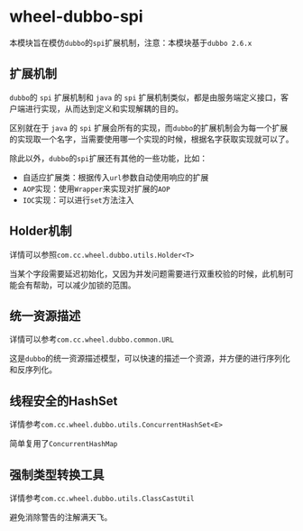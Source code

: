 # wheel-dubbo-spi
本模块旨在模仿`dubbo`的`spi`扩展机制，注意：本模块基于`dubbo 2.6.x`

## 扩展机制
`dubbo`的 `spi` 扩展机制和 `java` 的 `spi` 扩展机制类似，都是由服务端定义接口，客户端进行实现，从而达到定义和实现解耦的目的。

区别就在于 `java` 的 `spi` 扩展会所有的实现，而`dubbo`的扩展机制会为每一个扩展的实现取一个名字，当需要使用哪一个实现的时候，根据名字获取实现就可以了。

除此以外，`dubbo`的`spi`扩展还有其他的一些功能，比如：

- 自适应扩展类：根据传入`url`参数自动使用响应的扩展
- `AOP`实现：使用`Wrapper`来实现对扩展的`AOP`
- `IOC`实现：可以进行`set`方法注入

## Holder机制

详情可以参照`com.cc.wheel.dubbo.utils.Holder<T>`

当某个字段需要延迟初始化，又因为并发问题需要进行双重校验的时候，此机制可能会有帮助，可以减少加锁的范围。

## 统一资源描述

详情可以参考`com.cc.wheel.dubbo.common.URL`

这是`dubbo`的统一资源描述模型，可以快速的描述一个资源，并方便的进行序列化和反序列化。

## 线程安全的HashSet

详情参考`com.cc.wheel.dubbo.utils.ConcurrentHashSet<E>`

简单复用了`ConcurrentHashMap`

## 强制类型转换工具

详情参考`com.cc.wheel.dubbo.utils.ClassCastUtil`

避免消除警告的注解满天飞。

